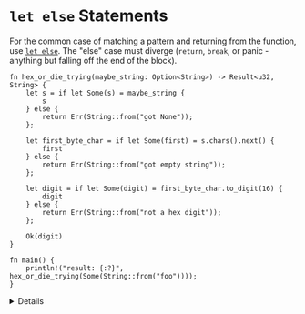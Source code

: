 # `let else` Statements

For the common case of matching a pattern and returning from the function, use
[`let else`](https://doc.rust-lang.org/rust-by-example/flow_control/let_else.html).
The "else" case must diverge (`return`, `break`, or panic - anything but falling
off the end of the block).

```rust,editable
fn hex_or_die_trying(maybe_string: Option<String>) -> Result<u32, String> {
    let s = if let Some(s) = maybe_string {
        s
    } else {
        return Err(String::from("got None"));
    };

    let first_byte_char = if let Some(first) = s.chars().next() {
        first
    } else {
        return Err(String::from("got empty string"));
    };

    let digit = if let Some(digit) = first_byte_char.to_digit(16) {
        digit
    } else {
        return Err(String::from("not a hex digit"));
    };

    Ok(digit)
}

fn main() {
    println!("result: {:?}", hex_or_die_trying(Some(String::from("foo"))));
}
```

<details>
The rewritten version is:

```rust
fn hex_or_die_trying(maybe_string: Option<String>) -> Result<u32, String> {
    let Some(s) = maybe_string else {
        return Err(String::from("got None"));
    };

    let Some(first_byte_char) = s.chars().next() else {
        return Err(String::from("got empty string"));
    };

    let Some(digit) = first_byte_char.to_digit(16) else {
        return Err(String::from("not a hex digit"));
    };

    Ok(digit)
}
```

## More to Explore

- This early return-based control flow is common in Rust error handling code,
  where you try to get a value out of a `Result`, returning an error if the
  `Result` was `Err`.
- If students ask, you can also demonstrate how real error handling code would
  be written with `?`.

</details>
